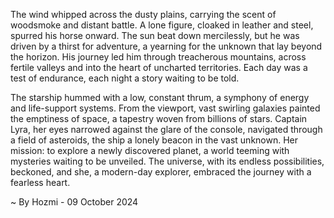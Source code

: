 
The wind whipped across the dusty plains, carrying the scent of woodsmoke and distant battle. A lone figure, cloaked in leather and steel, spurred his horse onward. The sun beat down mercilessly, but he was driven by a thirst for adventure, a yearning for the unknown that lay beyond the horizon. His journey led him through treacherous mountains, across fertile valleys and into the heart of uncharted territories. Each day was a test of endurance, each night a story waiting to be told. 

The starship hummed with a low, constant thrum, a symphony of energy and life-support systems. From the viewport, vast swirling galaxies painted the emptiness of space, a tapestry woven from billions of stars. Captain Lyra, her eyes narrowed against the glare of the console, navigated through a field of asteroids, the ship a lonely beacon in the vast unknown. Her mission: to explore a newly discovered planet, a world teeming with mysteries waiting to be unveiled. The universe, with its endless possibilities, beckoned, and she, a modern-day explorer, embraced the journey with a fearless heart. 

~ By Hozmi - 09 October 2024

